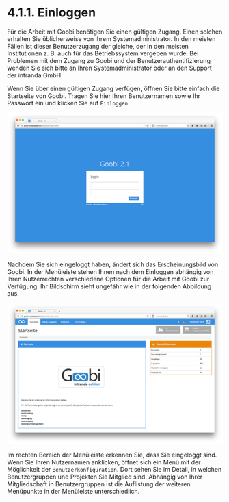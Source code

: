 # 4.1.1.  Einloggen

Für die Arbeit mit Goobi benötigen Sie einen gültigen Zugang. Einen solchen erhalten Sie üblicherweise von ihrem Systemadministrator. In den meisten Fällen ist dieser Benutzerzugang der gleiche, der in den meisten Institutionen z. B. auch für das Betriebssystem vergeben wurde. Bei Problemen mit dem Zugang zu Goobi und der Benutzerauthentifizierung wenden Sie sich bitte an Ihren Systemadministrator oder an den Support der intranda GmbH.

Wenn Sie über einen gültigen Zugang verfügen, öffnen Sie bitte einfach die Startseite von Goobi. Tragen Sie hier Ihren Benutzernamen sowie Ihr Passwort ein und klicken Sie auf `Einloggen`.

![Goobi Startseite f&#xFC;r einen nicht eingeloggten Nutzer](../../.gitbook/assets/01d.png)

Nachdem Sie sich eingeloggt haben, ändert sich das Erscheinungsbild von Goobi. In der Menüleiste stehen Ihnen nach dem Einloggen abhängig von Ihren Nutzerrechten verschiedene Optionen für die Arbeit mit Goobi zur Verfügung. Ihr Bildschirm sieht ungefähr wie in der folgenden Abbildung aus.

![Goobi Startseite mit erweiterter Navigation f&#xFC;r den Benutzer nach dem Einloggen](../../.gitbook/assets/005d.png)

Im rechten Bereich der Menüleiste erkennen Sie, dass Sie eingeloggt sind. Wenn Sie Ihren Nutzernamen anklicken, öffnet sich ein Menü mit der Möglichkeit der `Benutzerkonfiguration`. Dort sehen Sie im Detail, in welchen Benutzergruppen und Projekten Sie Mitglied sind. Abhängig von Ihrer Mitgliedschaft in Benutzergruppen ist die Auflistung der weiteren Menüpunkte in der Menüleiste unterschiedlich.

